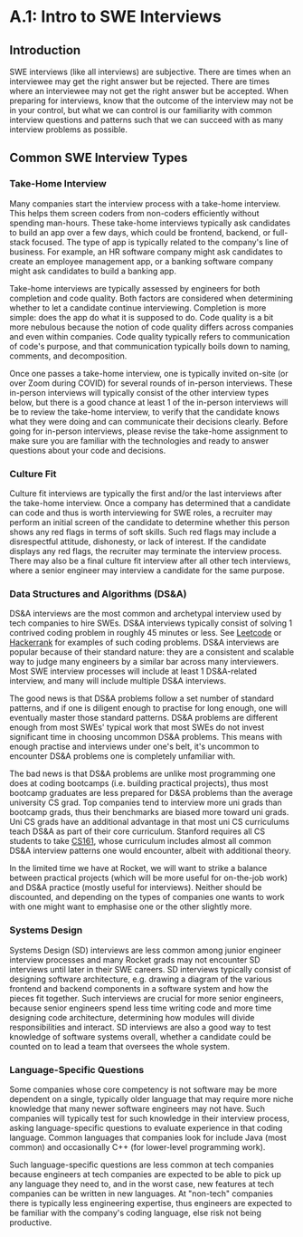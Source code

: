 # A.1: Intro to SWE Interviews

## Introduction

SWE interviews (like all interviews) are subjective. There are times when an interviewee may get the right answer but be rejected. There are times where an interviewee may not get the right answer but be accepted. When preparing for interviews, know that the outcome of the interview may not be in your control, but what we can control is our familiarity with common interview questions and patterns such that we can succeed with as many interview problems as possible.

## Common SWE Interview Types

### Take-Home Interview

Many companies start the interview process with a take-home interview. This helps them screen coders from non-coders efficiently without spending man-hours. These take-home interviews typically ask candidates to build an app over a few days, which could be frontend, backend, or full-stack focused. The type of app is typically related to the company's line of business. For example, an HR software company might ask candidates to create an employee management app, or a banking software company might ask candidates to build a banking app.

Take-home interviews are typically assessed by engineers for both completion and code quality. Both factors are considered when determining whether to let a candidate continue interviewing. Completion is more simple: does the app do what it is supposed to do. Code quality is a bit more nebulous because the notion of code quality differs across companies and even within companies. Code quality typically refers to communication of code's purpose, and that communication typically boils down to naming, comments, and decomposition.

Once one passes a take-home interview, one is typically invited on-site (or over Zoom during COVID) for several rounds of in-person interviews. These in-person interviews will typically consist of the other interview types below, but there is a good chance at least 1 of the in-person interviews will be to review the take-home interview, to verify that the candidate knows what they were doing and can communicate their decisions clearly. Before going for in-person interviews, please revise the take-home assignment to make sure you are familiar with the technologies and ready to answer questions about your code and decisions.

### Culture Fit

Culture fit interviews are typically the first and/or the last interviews after the take-home interview. Once a company has determined that a candidate can code and thus is worth interviewing for SWE roles, a recruiter may perform an initial screen of the candidate to determine whether this person shows any red flags in terms of soft skills. Such red flags may include a disrespectful attitude, dishonesty, or lack of interest. If the candidate displays any red flags, the recruiter may terminate the interview process. There may also be a final culture fit interview after all other tech interviews, where a senior engineer may interview a candidate for the same purpose.

### Data Structures and Algorithms (DS\&A)

DS\&A interviews are the most common and archetypal interview used by tech companies to hire SWEs. DS\&A interviews typically consist of solving 1 contrived coding problem in roughly 45 minutes or less. See [Leetcode](https://leetcode.com) or [Hackerrank](https://www.hackerrank.com) for examples of such coding problems. DS\&A interviews are popular because of their standard nature: they are a consistent and scalable way to judge many engineers by a similar bar across many interviewers. Most SWE interview processes will include at least 1 DS\&A-related interview, and many will include multiple DS\&A interviews.

The good news is that DS\&A problems follow a set number of standard patterns, and if one is diligent enough to practise for long enough, one will eventually master those standard patterns. DS\&A problems are different enough from most SWEs' typical work that most SWEs do not invest significant time in choosing uncommon DS\&A problems. This means with enough practise and interviews under one's belt, it's uncommon to encounter DS\&A problems one is completely unfamiliar with.

The bad news is that DS\&A problems are unlike most programming one does at coding bootcamps (i.e. building practical projects), thus most bootcamp graduates are less prepared for D\&SA problems than the average university CS grad. Top companies tend to interview more uni grads than bootcamp grads, thus their benchmarks are biased more toward uni grads. Uni CS grads have an additional advantage in that most uni CS curriculums teach DS\&A as part of their core curriculum. Stanford requires all CS students to take [CS161](https://www.coursera.org/specializations/algorithms), whose curriculum includes almost all common DS\&A interview patterns one would encounter, albeit with additional theory.

In the limited time we have at Rocket, we will want to strike a balance between practical projects (which will be more useful for on-the-job work) and DS\&A practice (mostly useful for interviews). Neither should be discounted, and depending on the types of companies one wants to work with one might want to emphasise one or the other slightly more.

### Systems Design

Systems Design (SD) interviews are less common among junior engineer interview processes and many Rocket grads may not encounter SD interviews until later in their SWE careers. SD interviews typically consist of designing software architecture, e.g. drawing a diagram of the various frontend and backend components in a software system and how the pieces fit together. Such interviews are crucial for more senior engineers, because senior engineers spend less time writing code and more time designing code architecture, determining how modules will divide responsibilities and interact. SD interviews are also a good way to test knowledge of software systems overall, whether a candidate could be counted on to lead a team that oversees the whole system.

### Language-Specific Questions

Some companies whose core competency is not software may be more dependent on a single, typically older language that may require more niche knowledge that many newer software engineers may not have. Such companies will typically test for such knowledge in their interview process, asking language-specific questions to evaluate experience in that coding language. Common languages that companies look for include Java (most common) and occasionally C++ (for lower-level programming work).

Such language-specific questions are less common at tech companies because engineers at tech companies are expected to be able to pick up any language they need to, and in the worst case, new features at tech companies can be written in new languages. At "non-tech" companies there is typically less engineering expertise, thus engineers are expected to be familiar with the company's coding language, else risk not being productive.
